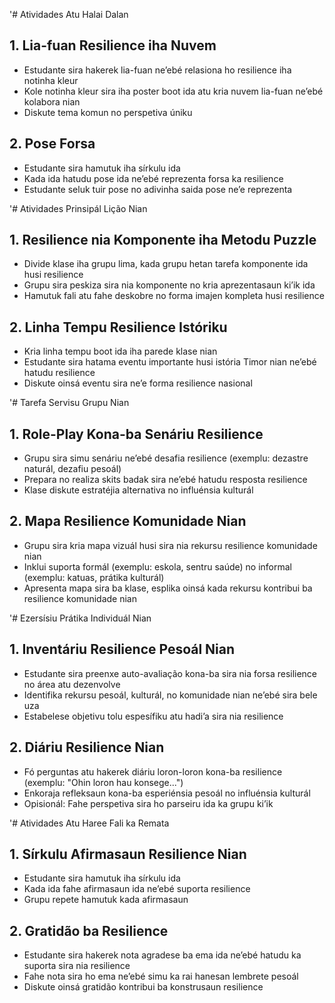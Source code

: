 '# Atividades Atu Halai Dalan

## 1. Lia-fuan Resilience iha Nuvem
- Estudante sira hakerek lia-fuan ne’ebé relasiona ho resilience iha notinha kleur
- Kole notinha kleur sira iha poster boot ida atu kria nuvem lia-fuan ne’ebé kolabora nian
- Diskute tema komun no perspetiva úniku

## 2. Pose Forsa
- Estudante sira hamutuk iha sírkulu ida
- Kada ida hatudu pose ida ne’ebé reprezenta forsa ka resilience
- Estudante seluk tuir pose no adivinha saida pose ne’e reprezenta 

'# Atividades Prinsipál Lição Nian

## 1. Resilience nia Komponente iha Metodu Puzzle
- Divide klase iha grupu lima, kada grupu hetan tarefa komponente ida husi resilience
- Grupu sira peskiza sira nia komponente no kria aprezentasaun ki’ik ida
- Hamutuk fali atu fahe deskobre no forma imajen kompleta husi resilience

## 2. Linha Tempu Resilience Istóriku
- Kria linha tempu boot ida iha parede klase nian
- Estudante sira hatama eventu importante husi istória Timor nian ne’ebé hatudu resilience
- Diskute oinsá eventu sira ne’e forma resilience nasional

'# Tarefa Servisu Grupu Nian

## 1. Role-Play Kona-ba Senáriu Resilience
- Grupu sira simu senáriu ne’ebé desafia resilience (exemplu: dezastre naturál, dezafiu pesoál)
- Prepara no realiza skits badak sira ne’ebé hatudu resposta resilience
- Klase diskute estratéjia alternativa no influénsia kulturál

## 2. Mapa Resilience Komunidade Nian
- Grupu sira kria mapa vizuál husi sira nia rekursu resilience komunidade nian
- Inklui suporta formál (exemplu: eskola, sentru saúde) no informal (exemplu: katuas, prátika kulturál)
- Apresenta mapa sira ba klase, esplika oinsá kada rekursu kontribui ba resilience komunidade nian

'# Ezersísiu Prátika Individuál Nian

## 1. Inventáriu Resilience Pesoál Nian
- Estudante sira preenxe auto-avaliação kona-ba sira nia forsa resilience no área atu dezenvolve
- Identifika rekursu pesoál, kulturál, no komunidade nian ne’ebé sira bele uza
- Estabelese objetivu tolu espesífiku atu hadi’a sira nia resilience

## 2. Diáriu Resilience Nian
- Fó perguntas atu hakerek diáriu loron-loron kona-ba resilience (exemplu: "Ohin loron hau konsege...")
- Enkoraja refleksaun kona-ba esperiénsia pesoál no influénsia kulturál
- Opisionál: Fahe perspetiva sira ho parseiru ida ka grupu ki’ik

'# Atividades Atu Haree Fali ka Remata

## 1. Sírkulu Afirmasaun Resilience Nian
- Estudante sira hamutuk iha sírkulu ida
- Kada ida fahe afirmasaun ida ne’ebé suporta resilience
- Grupu repete hamutuk kada afirmasaun

## 2. Gratidão ba Resilience
- Estudante sira hakerek nota agradese ba ema ida ne’ebé hatudu ka suporta sira nia resilience
- Fahe nota sira ho ema ne’ebé simu ka rai hanesan lembrete pesoál
- Diskute oinsá gratidão kontribui ba konstrusaun resilience